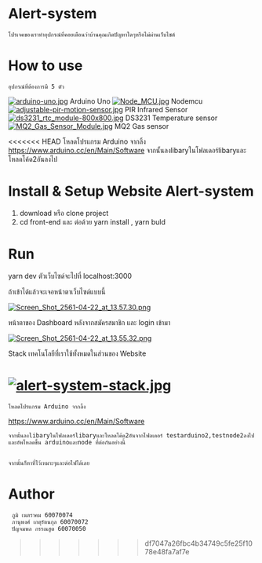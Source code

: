 # Alert-system
	โปรเจคของเราทำอุปกรณ์ที่คอยเตือนว่าบ้านคุณเกิดปัญหาใดๆหรือไม่ผ่านเว็บไซต์
# How to use
	อุปกรณ์ที่ต้องการมี 5 ตัว 
[![arduino-uno.jpg](https://s14.postimg.cc/jaucjhdhd/arduino-uno.jpg)](https://postimg.cc/image/5txe0m35p/)
Arduino Uno
[![Node_MCU.jpg](https://s14.postimg.cc/kd4j26975/Node_MCU.jpg)](https://postimg.cc/image/iy2ydg83x/)
Nodemcu
[![adjustable-pir-motion-sensor.jpg](https://s14.postimg.cc/ls63qqa8h/adjustable-pir-motion-sensor.jpg)](https://postimg.cc/image/h69zidop9/)
PIR Infrared Sensor
[![ds3231_rtc_module-800x800.jpg](https://s14.postimg.cc/z9329p7q9/ds3231_rtc_module-800x800.jpg)](https://postimg.cc/image/66os6vlgd/)
DS3231 Temperature sensor
[![MQ2_Gas_Sensor_Module.jpg](https://s14.postimg.cc/ckdva5sxd/MQ2_Gas_Sensor_Module.jpg)](https://postimg.cc/image/l2nbehzfx/)
MQ2 Gas sensor

<<<<<<< HEAD
	โหลดโปรแกรม Arduino จากลิ้ง https://www.arduino.cc/en/Main/Software 
	จากนั้นลงlibaryในโฟลเดอร์libaryและโหลดโค้ด2อันลงไป

# Install & Setup Website Alert-system
1. download หรือ clone project
2. cd front-end และ ต่อด้วย yarn install , yarn buld

# Run
yarn dev 
ตัวเว็บไซด์จะไปที่ localhost:3000

ถ้าเข้าได้แล้วจะเจอหน้าตาเว็บไซด์แบบนี้

[![Screen_Shot_2561-04-22_at_13.57.30.png](https://s14.postimg.cc/5fw20mlip/Screen_Shot_2561-04-22_at_13.57.30.png)](https://postimg.cc/image/4dlvi32p9/)

หน้าตาของ Dashboard หลังจากสมัครสมาชิก และ login เข้ามา

[![Screen_Shot_2561-04-22_at_13.55.32.png](https://s14.postimg.cc/t6vfiq6a7/Screen_Shot_2561-04-22_at_13.55.32.png)](https://postimg.cc/image/i7a874fv1/)

Stack เทคโนโลยีที่เราใช้ทั้งหมดในส่วนของ Website

[![alert-system-stack.jpg](https://s14.postimg.cc/mvq82hkj5/alert-system-stack.jpg)](https://postimg.cc/image/5ifxnmp7x/)
=======
	โหลดโปรแกรม Arduino จากลิ้ง

https://www.arduino.cc/en/Main/Software 
	
	จากนั้นลงlibaryในโฟลเดอร์libaryและโหลดโค้ด2อันจากโฟลเดอร์ testarduino2,testnode2ลงไป และอัพโหลดขึ้น arduinoและnode ที่ต่อกันอย่างนี้


	จากนั้นก็หาที่ไว้เหมาะๆและต่อไฟได้เลย
# Author
	 ภูมิ เนตราคม 60070074 
	 ภานุพงศ์ เกตุรัตนกุล 60070072 
	 ปัญจมพล กรรณสูต 60070050
>>>>>>> df7047a26fbc4b34749c5fe25f1078e48fa7af7e
